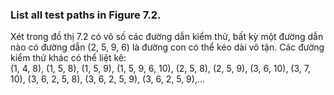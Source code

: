### List all test paths in Figure 7.2.

Xét trong đồ thị 7.2 có vô số các đường dẫn kiểm thử, bất kỳ một đường dẫn nào có đường dẫn (2, 5, 9, 6) là đường con có thể kéo dài vô tận. Các đường kiểm thử khác có thể liệt kê: <br> 
(1, 4, 8), (1, 5, 8), (1, 5, 9), (1, 5, 9, 6, 10), (2, 5, 8), (2, 5, 9), (3, 6, 10), (3, 7, 10), (3, 6, 2, 5, 8), (3, 6, 2, 5, 9), (3, 6, 2, 5, 9),...
